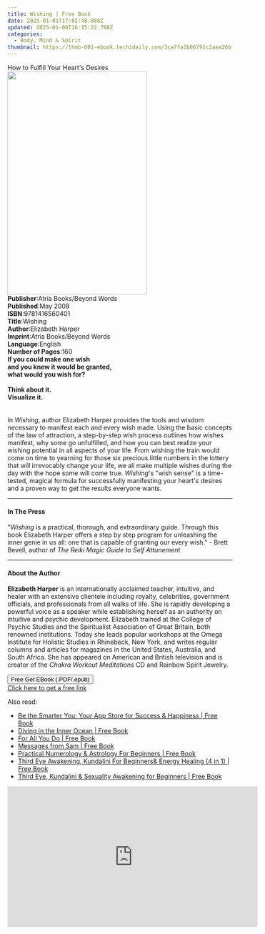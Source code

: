 ```yaml
---
title: Wishing | Free Book
date: 2025-01-01T17:02:48.088Z
updated: 2025-01-06T16:15:22.788Z
categories:
  - Body, Mind & Spirit
thumbnail: https://thmb-001-ebook.techidaily.com/3ca7fa1b06791c2aea26bf9c4ababccc95af9009842bb502785bf06aa56d2616.jpg
---
```

<main id="book-container">
  <div class="flex flex-col">
    <div class="book-brief flex-1 py-6 px-4 sm:p-6 md:py-10 md:px-8">
      <!-- brief-->
      <div class="book-brief-main">How to Fulfill Your Heart's Desires</div>
    </div>
    <div
      class="book-meta-info flex-1 grid gap-4 col-start-1 col-end-3 row-start-1 sm:mb-6 sm:grid-cols-4 lg:gap-6 lg:col-start-2 lg:row-end-6 lg:row-span-6 lg:mb-0"
    >
      <div
        class="book-meta-info-left place-content-center mt-4 p-4 text-sm leading-6 col-start-2 col-span-2 dark:text-slate-400"
      >
        <img
          class="w-full h-500 object-cover rounded-lg sm:h-255 sm:col-span-2 lg:col-span-full"
          src="https://img-001-ebook.techidaily.com/d7204396fc148ea05c72e5676db7908e6a4ab16981f0f61ab37e2b1411f03b84.jpg"
          alt=""
          width="312"
          height="500"
        />
      </div>
      <div
        class="book-meta-info-right mt-2 col-start-1 row-start-2 col-span-3 self-center"
      >
        <!-- meta data  -->
        <div class="flex flex-col px-4 md:px-8">
          <div class="flex-1">
            <strong>Publisher</strong>:<span class="px-2"
              >Atria Books/Beyond Words</span
            >
          </div>
          <div class="flex-1">
            <strong>Published</strong>:<span class="px-2">May 2008</span>
          </div>
          <div class="flex-1">
            <strong>ISBN</strong>:<span class="px-2">9781416560401</span>
          </div>
          <div class="flex-1">
            <strong>Title</strong>:<span class="px-2">Wishing</span>
          </div>
          <div class="flex-1">
            <strong>Author</strong>:<span class="px-2">Elizabeth Harper</span>
          </div>
          <div class="flex-1">
            <strong>Imprint</strong>:<span class="px-2"
              >Atria Books/Beyond Words</span
            >
          </div>
          <div class="flex-1">
            <strong>Language</strong>:<span class="px-2">English</span>
          </div>
          <div class="flex-1">
            <strong>Number of Pages</strong>:<span class="px-2">160</span>
          </div>
        </div>
      </div>
    </div>
    <div class="book-description flex-1 py-6 px-4 sm:p-6 md:py-10 md:px-8">
      <div class="book-description-main">
        <div accordion-content="" id="description">
          <b
            >If you could make one wish <br />
            and you knew it would be granted,<br />
            what would you wish for? <br /><br />
            Think about it. <br />
            Visualize it. <br
          /></b>
          <br />
          <br />
          In <i>Wishing</i>, author Elizabeth Harper provides the tools and
          wisdom necessary to manifest each and every wish made. Using the basic
          concepts of the law of attraction, a step-by-step wish process
          outlines how wishes manifest, why some go unfulfilled, and how you can
          best realize your wishing potential in all aspects of your life. From
          wishing the train would come on time to yearning for those six
          precious little numbers in the lottery that will irrevocably change
          your life, we all make multiple wishes during the day with the hope
          some will come true. <i>Wishing</i>'s "wish sense" is a time-tested,
          magical formula for successfully manifesting your heart's desires and
          a proven way to get the results everyone wants.
        </div>
        <div class="accordion-fader"></div>
      </div>
    </div>
    <div class="book-excerpts flex-1 py-6 px-4 sm:p-6 md:py-10 md:px-8">
      <!-- excerpts-->
      <div class="book-excerpts-main">
        <hr />
        <h4 class="placeholder placeholder-heading">
          <span>In The Press</span>
        </h4>
        <p>
          "<i>Wishing</i> is a practical, thorough, and extraordinary guide.
          Through this book Elizabeth Harper offers a step by step program for
          unleashing the inner genie in us all: one that is capable of granting
          our every wish." - Brett Bevell, author of
          <i>The Reiki Magic Guide to Self Attunement</i>
        </p>
      </div>
    </div>
    <div class="book-about-author flex-1 py-6 px-4 sm:p-6 md:py-10 md:px-8">
      <!-- about author-->
      <div class="book-main-author-main">
        <hr />
        <h4 class="placeholder placeholder-heading">
          <span>About the Author</span>
        </h4>
        <p>
          <b>Elizabeth Harper</b> is an internationally acclaimed teacher,
          intuitive, and healer with an extensive clientele including royalty,
          celebrities, government officials, and professionals from all walks of
          life. She is rapidly developing a powerful voice as a speaker while
          establishing herself as an authority on intuitive and psychic
          development. Elizabeth trained at the College of Psychic Studies and
          the Spiritualist Association of Great Britain, both renowned
          institutions. Today she leads popular workshops at the Omega Institute
          for Holistic Studies in Rhinebeck, New York, and writes regular
          columns and articles for magazines in the United States, Australia,
          and South Africa. She has appeared on American and British television
          and is creator of the <i>Chakra Workout Meditations</i> CD and Rainbow
          Spirit Jewelry.
        </p>
      </div>
    </div>
    <div class="book-free-get flex-1 py-6 px-4 sm:p-6 md:py-10 md:px-8">
      <button
        id="btn-free-get"
        class="bg-blue-500 hover:bg-blue-700 text-white font-bold py-2 px-4 rounded"
      >
        Free Get EBook (.PDF/.epub)
      </button>
      <div id="countdown-display" class="px-2 text-lg mt-2"></div>
      <a
        id="free-link"
        class="hidden bg-blue-500 hover:bg-blue-700 text-white font-bold py-2 px-4 rounded"
        href="https://www.ebooks.com/en-us/book/345048/wishing/elizabeth-harper/"
        target="_blank"
        >Click here to get a free link</a
      >
    </div>
    <script>
      let countdownTime = 0;
      let countdownInterval = null;
      document
        .getElementById('btn-free-get')
        .addEventListener('click', startCountdown);
      function startCountdown() {
        countdownTime = new Date().getTime() + 60000 * 3;
        countdownInterval = setInterval(updateCountdown, 1000);
        document.getElementById('btn-free-get').disabled = true;
        document
          .getElementById('btn-free-get')
          .classList.add('bg-gray-500', 'cursor-not-allowed');
      }
      function updateCountdown() {
        let currentTime = new Date().getTime();
        let timeLeft = countdownTime - currentTime;
        let secondsLeft = Math.floor(timeLeft / 1000);
        document.getElementById('countdown-display').innerHTML =
          `Remaining time: ${secondsLeft} seconds.`;
        if (secondsLeft <= 0) {
          clearInterval(countdownInterval);
          document.getElementById('btn-free-get').classList.add('hidden');
          document.getElementById('free-link').classList.remove('hidden');
          document.getElementById('countdown-display').innerHTML = '';
        }
      }
    </script>
  </div>
</main>

<ins class="adsbygoogle"
      style="display:block"
      data-ad-client="ca-pub-7571918770474297"
      data-ad-slot="8358498916"
      data-ad-format="auto"
      data-full-width-responsive="true"></ins>
    

<span class="atpl-alsoreadstyle">Also read:</span>
<div><ul>
<li><a href="https://novels-ebooks.techidaily.com/210260160-9788194752073-be-the-smarter-you-your-app-store-for-success-happiness/"><u>Be the Smarter You: Your App Store for Success & Happiness | Free Book</u></a></li>
<li><a href="https://novels-ebooks.techidaily.com/210259787-9780834843592-diving-in-the-inner-ocean/"><u>Diving in the Inner Ocean | Free Book</u></a></li>
<li><a href="https://novels-ebooks.techidaily.com/210259998-9781524871673-for-all-you-do/"><u>For All You Do | Free Book</u></a></li>
<li><a href="https://novels-ebooks.techidaily.com/210260777-9781951130657-messages-from-sam/"><u>Messages from Sam | Free Book</u></a></li>
<li><a href="https://novels-ebooks.techidaily.com/210260815-9781801346993-practical-numerology-amp-astrology-for-beginners/"><u>Practical Numerology &amp; Astrology For Beginners | Free Book</u></a></li>
<li><a href="https://novels-ebooks.techidaily.com/210260806-9781801349550-third-eye-awakening-kundalini-for-beginnersamp-energy-healing-4-in-1/"><u>Third Eye Awakening, Kundalini For Beginners&amp; Energy Healing (4 in 1) | Free Book</u></a></li>
<li><a href="https://novels-ebooks.techidaily.com/210260816-9781801349574-third-eye-kundalini-amp-sexuality-awakening-for-beginners/"><u>Third Eye, Kundalini &amp; Sexuality Awakening for Beginners | Free Book</u></a></li>
</ul></div>

<!-- affiliate ads begin -->
<iframe width="560" height="315" src="https://www.youtube.com/embed/UUPt2zKtJ5k?si=LLHdsFDLzVByJsKj" title="YouTube video player" frameborder="0" allow="accelerometer; autoplay; clipboard-write; encrypted-media; gyroscope; picture-in-picture; web-share" referrerpolicy="strict-origin-when-cross-origin" allowfullscreen></iframe>
<!-- affiliate ads end -->

